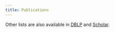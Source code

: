```yaml
---
title: Publications
---
```


Other lists are also available in [DBLP](https://dblp.org/pid/214/1442.html)
and [Scholar](https://scholar.google.com/citations?user=rRiNfS0AAAAJ).
